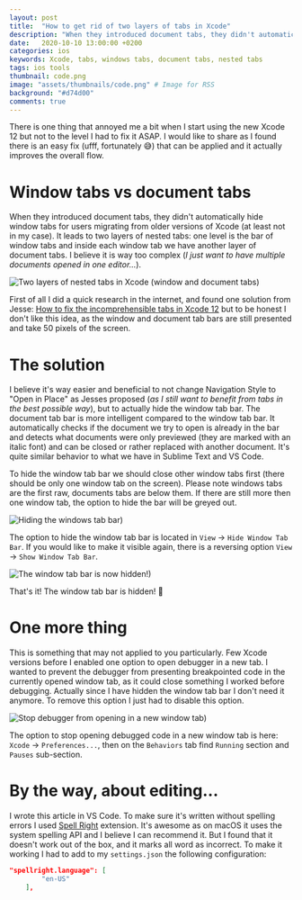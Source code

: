 ```yaml
---
layout: post
title:  "How to get rid of two layers of tabs in Xcode"
description: "When they introduced document tabs, they didn't automatically hide window tabs for users migrating from older versions of Xcode (at least not in my case). It leads to two layers of nested tabs: one level is the bar of window tabs and inside each window tab we have another layer of document tabs. I believe it's way too complex..."
date:   2020-10-10 13:00:00 +0200
categories: ios
keywords: Xcode, tabs, windows tabs, document tabs, nested tabs
tags: ios tools
thumbnail: code.png
image: "assets/thumbnails/code.png" # Image for RSS
background: "#d74d00"
comments: true
---
```


There is one thing that annoyed me a bit when I start using the new Xcode 12 but not to the level I had to fix it ASAP. I would like to share as I found there is an easy fix (ufff, fortunately 😅) that can be applied and it actually improves the overall flow.

# Window tabs vs document tabs

When they introduced document tabs, they didn't automatically hide window tabs for users migrating from older versions of Xcode (at least not in my case). It leads to two layers of nested tabs: one level is the bar of window tabs and inside each window tab we have another layer of document tabs. I believe it is way too complex (*I just want to have multiple documents opened in one editor...*). 

![Two layers of nested tabs in Xcode (window and document tabs)]({{site.url}}/assets/2020-10-10/xcode-tabs-1.png)

First of all I did a quick research in the internet, and found one solution from Jesse: [How to fix the incomprehensible tabs in Xcode 12](https://www.jessesquires.com/blog/2020/07/24/how-to-fix-the-incomprehensible-tabs-in-xcode-12/) but to be honest I don't like this idea, as the window and document tab bars are still presented and take 50 pixels of the screen.

# The solution

I believe it's way easier and beneficial to not change Navigation Style to "Open in Place" as Jesses proposed (*as I still want to benefit from tabs in the best possible way*), but to actually hide the window tab bar. The document tab bar is more intelligent compared to the window tab bar. It automatically checks if the document we try to open is already in the bar and detects what documents were only previewed (they are marked with an italic font) and can be closed or rather replaced with another document. It's quite similar behavior to what we have in Sublime Text and VS Code.

To hide the window tab bar we should close other window tabs first (there should be only one window tab on the screen). Please note windows tabs are the first raw, documents tabs are below them. If there are still more then one window tab, the option to hide the bar will be greyed out.

![Hiding the windows tab bar)]({{site.url}}/assets/2020-10-10/xcode-tabs-2.png)

The option to hide the window tab bar is located in `View` → `Hide Window Tab Bar`. If you would like to make it visible again, there is a reversing option `View` → `Show Window Tab Bar`.

![The window tab bar is now hidden!)]({{site.url}}/assets/2020-10-10/xcode-tabs-3.png)

That's it! The window tab bar is hidden! 🙌

# One more thing 

This is something that may not applied to you particularly. Few Xcode versions before I enabled one option to open debugger in a new tab. I wanted to prevent the debugger from presenting breakpointed code in the currently opened window tab, as it could close something I worked before debugging. Actually since I have hidden the window tab bar I don't need it anymore. To remove this option I just had to disable this option.

![Stop debugger from opening in a new window tab)]({{site.url}}/assets/2020-10-10/xcode-tabs-4.png)

The option to stop opening debugged code in a new window tab is here: `Xcode` → `Preferences...`, then on the `Behaviors` tab find `Running` section and `Pauses` sub-section.

# By the way, about editing...

I wrote this article in VS Code. To make sure it's written without spelling errors I used [Spell Right](https://github.com/bartosz-antosik/vscode-spellright) extension. It's awesome as on macOS it uses the system spelling API and I believe I can recommend it. But I found that it doesn't work out of the box, and it marks all word as incorrect. To make it working I had to add to my `settings.json` the following configuration:

```json
"spellright.language": [
        "en-US"
    ],
```

